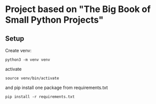 # Project based on "The Big Book of Small Python Projects"

## Setup

Create venv:

```python3 -m venv venv```

activate

```source venv/bin/activate```

and pip install one package from requirements.txt

```pip install -r requirements.txt```
